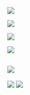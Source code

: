 ![](https://komarev.com/ghpvc/?username=voidemlive)

![](https://github.com/username/voidemlive/blob/master/generated/languages.svg)

![](https://discord.c99.nl/widget/theme-3/547439411856408576.png)

![](https://hit.yhype.me/github/profile?user_id=81859284)

![](https://github-profile-summary-cards.vercel.app/api/cards/profile-details?username=VoidemLIVE&theme=default) 
-----------------------
![](https://github-profile-summary-cards.vercel.app/api/cards/repos-per-language?username=VoidemLIVE&theme=default)
![](https://github-profile-summary-cards.vercel.app/api/cards/most-commit-language?username=VoidemLIVE&theme=default) 
 
 
